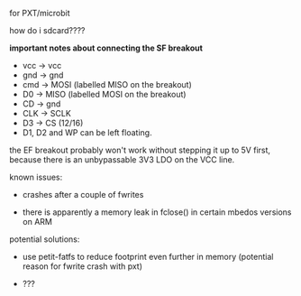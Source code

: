 for PXT/microbit

how do i sdcard????

**important notes about connecting the SF breakout**

 - vcc -> vcc
 - gnd -> gnd
 - cmd -> MOSI (labelled MISO on the breakout)
 - D0 -> MISO (labelled MOSI on the breakout)
 - CD -> gnd
 - CLK -> SCLK
 - D3 -> CS (12/16)
 - D1, D2 and WP can be left floating.



the EF breakout probably won't work without stepping it up to 5V first, because there is an unbypassable 3V3 LDO on the VCC line.


known issues:

 - crashes after a couple of fwrites

 - there is apparently a memory leak in fclose() in certain mbedos versions on ARM



potential solutions:

 - use petit-fatfs to reduce footprint even further in memory (potential reason for fwrite crash with pxt)

 - ???
